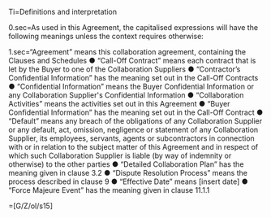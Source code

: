 Ti=Definitions and interpretation

0.sec=As used in this Agreement, the capitalised expressions will have the following meanings unless the context requires otherwise:

1.sec=“Agreement” means this collaboration agreement, containing the Clauses and Schedules
●	“Call-Off Contract” means each contract that is let by the Buyer to one of the Collaboration Suppliers
●	“Contractor’s Confidential Information” has the meaning set out in the Call-Off Contracts
●	“Confidential Information” means the Buyer Confidential Information or any Collaboration Supplier's Confidential Information
●	“Collaboration Activities” means the activities set out in this Agreement
●	“Buyer Confidential Information” has the meaning set out in the Call-Off Contract
●	“Default” means any breach of the obligations of any Collaboration Supplier or any default, act, omission, negligence or statement of any Collaboration Supplier, its employees, servants, agents or subcontractors in connection with or in relation to the subject matter of this Agreement and in respect of which such Collaboration Supplier is liable (by way of indemnity or otherwise) to the other parties
●	“Detailed Collaboration Plan” has the meaning given in clause 3.2
●	“Dispute Resolution Process” means the process described in clause 9
●	“Effective Date” means [insert date]
●	“Force Majeure Event” has the meaning given in clause 11.1.1

=[G/Z/ol/s15]